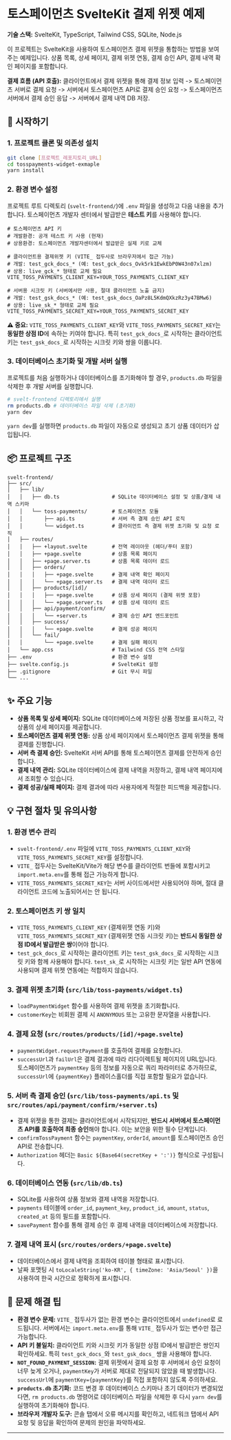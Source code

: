 # 토스페이먼츠 SvelteKit 결제 위젯 예제

**기술 스택:** SvelteKit, TypeScript, Tailwind CSS, SQLite, Node.js

이 프로젝트는 SvelteKit을 사용하여 토스페이먼츠 결제 위젯을 통합하는 방법을 보여주는 예제입니다. 상품 목록, 상세 페이지, 결제 위젯 연동, 결제 승인 API, 결제 내역 확인 페이지를 포함합니다.

**결제 흐름 (API 호출):** 클라이언트에서 결제 위젯을 통해 결제 정보 입력 -> 토스페이먼츠 서버로 결제 요청 -> 서버에서 토스페이먼츠 API로 결제 승인 요청 -> 토스페이먼츠 서버에서 결제 승인 응답 -> 서버에서 결제 내역 DB 저장.

## 🚀 시작하기

### 1. 프로젝트 클론 및 의존성 설치

```bash
git clone [프로젝트_레포지토리_URL]
cd tosspayments-widget-exmaple
yarn install
```

### 2. 환경 변수 설정

프로젝트 루트 디렉토리 (`svelt-frontend/`)에 `.env` 파일을 생성하고 다음 내용을 추가합니다. 토스페이먼츠 개발자 센터에서 발급받은 **테스트 키**를 사용해야 합니다.

```env
# 토스페이먼츠 API 키
# 개발환경: 공개 테스트 키 사용 (현재)
# 상용환경: 토스페이먼츠 개발자센터에서 발급받은 실제 키로 교체

# 클라이언트용 결제위젯 키 (VITE_ 접두사로 브라우저에서 접근 가능)
# 개발: test_gck_docs_* (예: test_gck_docs_Ovk5rk1EwkEbP0W43n07xlzm)
# 상용: live_gck_* 형태로 교체 필요
VITE_TOSS_PAYMENTS_CLIENT_KEY=YOUR_TOSS_PAYMENTS_CLIENT_KEY

# 서버용 시크릿 키 (서버에서만 사용, 절대 클라이언트 노출 금지)
# 개발: test_gsk_docs_* (예: test_gsk_docs_OaPz8L5KdmQXkzRz3y47BMw6)
# 상용: live_sk_* 형태로 교체 필요
VITE_TOSS_PAYMENTS_SECRET_KEY=YOUR_TOSS_PAYMENTS_SECRET_KEY
```

**⚠️ 중요:** `VITE_TOSS_PAYMENTS_CLIENT_KEY`와 `VITE_TOSS_PAYMENTS_SECRET_KEY`는 **동일한 상점 ID**에 속하는 키여야 합니다. 특히 `test_gck_docs_`로 시작하는 클라이언트 키는 `test_gsk_docs_`로 시작하는 시크릿 키와 쌍을 이룹니다.

### 3. 데이터베이스 초기화 및 개발 서버 실행

프로젝트를 처음 실행하거나 데이터베이스를 초기화해야 할 경우, `products.db` 파일을 삭제한 후 개발 서버를 실행합니다.

```bash
# svelt-frontend 디렉토리에서 실행
rm products.db # 데이터베이스 파일 삭제 (초기화)
yarn dev
```

`yarn dev`를 실행하면 `products.db` 파일이 자동으로 생성되고 초기 상품 데이터가 삽입됩니다.

## 📦 프로젝트 구조

```
svelt-frontend/
├── src/
│   ├── lib/
│   │   ├── db.ts                 # SQLite 데이터베이스 설정 및 상품/결제 내역 스키마
│   │   └── toss-payments/        # 토스페이먼츠 모듈
│   │       ├── api.ts            # 서버 측 결제 승인 API 로직
│   │       └── widget.ts         # 클라이언트 측 결제 위젯 초기화 및 요청 로직
│   ├── routes/
│   │   ├── +layout.svelte        # 전역 레이아웃 (헤더/푸터 포함)
│   │   ├── +page.svelte          # 상품 목록 페이지
│   │   ├── +page.server.ts       # 상품 목록 데이터 로드
│   │   ├── orders/
│   │   │   ├── +page.svelte      # 결제 내역 확인 페이지
│   │   │   └── +page.server.ts   # 결제 내역 데이터 로드
│   │   ├── products/[id]/
│   │   │   ├── +page.svelte      # 상품 상세 페이지 (결제 위젯 포함)
│   │   │   └── +page.server.ts   # 상품 상세 데이터 로드
│   │   ├── api/payment/confirm/
│   │   │   └── +server.ts        # 결제 승인 API 엔드포인트
│   │   ├── success/
│   │   │   └── +page.svelte      # 결제 성공 페이지
│   │   └── fail/
│   │       └── +page.svelte      # 결제 실패 페이지
│   └── app.css                   # Tailwind CSS 전역 스타일
├── .env                          # 환경 변수 설정
├── svelte.config.js              # SvelteKit 설정
├── .gitignore                    # Git 무시 파일
└── ...
```

## ✨ 주요 기능

*   **상품 목록 및 상세 페이지:** SQLite 데이터베이스에 저장된 상품 정보를 표시하고, 각 상품의 상세 페이지를 제공합니다.
*   **토스페이먼츠 결제 위젯 연동:** 상품 상세 페이지에서 토스페이먼츠 결제 위젯을 통해 결제를 진행합니다.
*   **서버 측 결제 승인:** SvelteKit 서버 API를 통해 토스페이먼츠 결제를 안전하게 승인합니다.
*   **결제 내역 관리:** SQLite 데이터베이스에 결제 내역을 저장하고, 결제 내역 페이지에서 조회할 수 있습니다.
*   **결제 성공/실패 페이지:** 결제 결과에 따라 사용자에게 적절한 피드백을 제공합니다.

## 💡 구현 절차 및 유의사항

### 1. 환경 변수 관리

*   `svelt-frontend/.env` 파일에 `VITE_TOSS_PAYMENTS_CLIENT_KEY`와 `VITE_TOSS_PAYMENTS_SECRET_KEY`를 설정합니다.
*   `VITE_` 접두사는 SvelteKit/Vite가 해당 변수를 클라이언트 번들에 포함시키고 `import.meta.env`를 통해 접근 가능하게 합니다.
*   `VITE_TOSS_PAYMENTS_SECRET_KEY`는 서버 사이드에서만 사용되어야 하며, 절대 클라이언트 코드에 노출되어서는 안 됩니다.

### 2. 토스페이먼츠 키 쌍 일치

*   `VITE_TOSS_PAYMENTS_CLIENT_KEY` (결제위젯 연동 키)와 `VITE_TOSS_PAYMENTS_SECRET_KEY` (결제위젯 연동 시크릿 키)는 **반드시 동일한 상점 ID에서 발급받은 쌍**이어야 합니다.
*   `test_gck_docs_`로 시작하는 클라이언트 키는 `test_gsk_docs_`로 시작하는 시크릿 키와 함께 사용해야 합니다. `test_sk_`로 시작하는 시크릿 키는 일반 API 연동에 사용되며 결제 위젯 연동에는 적합하지 않습니다.

### 3. 결제 위젯 초기화 (`src/lib/toss-payments/widget.ts`)

*   `loadPaymentWidget` 함수를 사용하여 결제 위젯을 초기화합니다.
*   `customerKey`는 비회원 결제 시 `ANONYMOUS` 또는 고유한 문자열을 사용합니다.

### 4. 결제 요청 (`src/routes/products/[id]/+page.svelte`)

*   `paymentWidget.requestPayment`를 호출하여 결제를 요청합니다.
*   `successUrl`과 `failUrl`은 결제 결과에 따라 리다이렉트될 페이지의 URL입니다. 토스페이먼츠가 `paymentKey` 등의 정보를 자동으로 쿼리 파라미터로 추가하므로, `successUrl`에 `{paymentKey}` 플레이스홀더를 직접 포함할 필요가 없습니다.

### 5. 서버 측 결제 승인 (`src/lib/toss-payments/api.ts` 및 `src/routes/api/payment/confirm/+server.ts`)

*   결제 위젯을 통한 결제는 클라이언트에서 시작되지만, **반드시 서버에서 토스페이먼츠 API를 호출하여 최종 승인**해야 합니다. 이는 보안을 위한 필수 단계입니다.
*   `confirmTossPayment` 함수는 `paymentKey`, `orderId`, `amount`를 토스페이먼츠 승인 API로 전송합니다.
*   `Authorization` 헤더는 `Basic ${Base64(secretKey + ':')}` 형식으로 구성됩니다.

### 6. 데이터베이스 연동 (`src/lib/db.ts`)

*   SQLite를 사용하여 상품 정보와 결제 내역을 저장합니다.
*   `payments` 테이블에 `order_id`, `payment_key`, `product_id`, `amount`, `status`, `created_at` 등의 필드를 포함합니다.
*   `savePayment` 함수를 통해 결제 승인 후 결제 내역을 데이터베이스에 저장합니다.

### 7. 결제 내역 표시 (`src/routes/orders/+page.svelte`)

*   데이터베이스에서 결제 내역을 조회하여 테이블 형태로 표시합니다.
*   날짜 포맷팅 시 `toLocaleString('ko-KR', { timeZone: 'Asia/Seoul' })`을 사용하여 한국 시간으로 정확하게 표시합니다.

## 🐛 문제 해결 팁

*   **환경 변수 문제:** `VITE_` 접두사가 없는 환경 변수는 클라이언트에서 `undefined`로 로드됩니다. 서버에서는 `import.meta.env`를 통해 `VITE_` 접두사가 있는 변수만 접근 가능합니다.
*   **API 키 불일치:** 클라이언트 키와 시크릿 키가 동일한 상점 ID에서 발급받은 쌍인지 확인하세요. 특히 `test_gck_docs_`와 `test_gsk_docs_` 쌍을 사용해야 합니다.
*   **`NOT_FOUND_PAYMENT_SESSION`:** 결제 위젯에서 결제 요청 후 서버에서 승인 요청이 너무 늦게 오거나, `paymentKey`가 서버로 제대로 전달되지 않았을 때 발생합니다. `successUrl`에 `paymentKey={paymentKey}`를 직접 포함하지 않도록 주의하세요.
*   **`products.db` 초기화:** 코드 변경 후 데이터베이스 스키마나 초기 데이터가 변경되었다면, `rm products.db` 명령어로 데이터베이스 파일을 삭제한 후 다시 `yarn dev`를 실행하여 초기화해야 합니다.
*   **브라우저 개발자 도구:** 콘솔 탭에서 오류 메시지를 확인하고, 네트워크 탭에서 API 요청 및 응답을 확인하여 문제의 원인을 파악하세요.

---